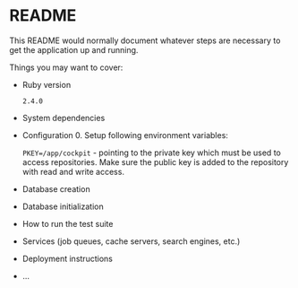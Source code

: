 # README

This README would normally document whatever steps are necessary to get the
application up and running.

Things you may want to cover:

* Ruby version

  `2.4.0`

* System dependencies

* Configuration
  0. Setup following environment variables:

    `PKEY=/app/cockpit` - pointing to the private key which must be used to access repositories. Make sure the public key is added to the repository with read and write access.

* Database creation

* Database initialization

* How to run the test suite

* Services (job queues, cache servers, search engines, etc.)

* Deployment instructions

* ...
